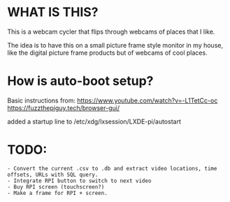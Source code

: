 # WHAT IS THIS?
This is a webcam cycler that flips through webcams of places that I like. 

The idea is to have this on a small picture frame style monitor in my house, like the digital picture frame products but of webcams of cool places.

# How is auto-boot setup?
Basic instructions from: https://www.youtube.com/watch?v=-L1TetCc-oc
                        https://fuzzthepiguy.tech/browser-gui/


added a startup line to /etc/xdg/lxsession/LXDE-pi/autostart

# TODO: 
    - Convert the current .csv to .db and extract video locations, time offsets, URLs with SQL query.
    - Integrate RPI button to switch to next video
    - Buy RPI screen (touchscreen?)
    - Make a frame for RPI + screen.